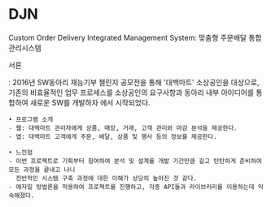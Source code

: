 # DJN
Custom Order Delivery Integrated Management System: 맞춤형 주문배달 통합관리시스템

서론

: 2016년 SW동아리 재능기부 챌린지 공모전을 통해 '대백마트' 소상공인을 대상으로, 기존의 비효율적인 업무 프로세스를 소상공인의 요구사항과 동아리 내부 아이디어를 통합하여 새로운 SW를 개발하자 에서 시작되었다.

	• 프로그램 소개
	- 웹: 대백마트 관리자에게 상품, 매장, 거래, 고객 관리와 마감 분석을 제공한다.
	- 앱: 대백마트 고객에게 주문, 배달, 상품 및 행사 등의 정보를 제공한다.

	• 느낀점
	- 이번 프로젝트로 기획부터 참여하여 분석 및 설계를 개발 기간만큼 길고 탄탄하게 준비하여 모든 과정을 끝내고 나니 
	  전반적인 시스템 구축 과정에 대한 이해가 상당히 높아진 것 같다.
	- 애자일 방법론을 적용하여 프로젝트를 진행하고, 각종 API들과 라이브러리를 이용하는데 익숙해졌다.
